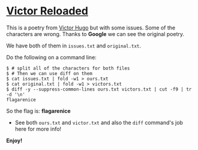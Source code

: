 # [Victor Reloaded](http://ringzer0team.com/challenges/71)

This is a poetry from [Victor Hugo]() but with some issues. Some of the characters are wrong. Thanks to **Google** we can see the original poetry.

We have both of them in `issues.txt` and `original.txt`.

Do the following on a command line:
```
$ # split all of the characters for both files
$ # Then we can use diff on them
$ cat issues.txt | fold -w1 > ours.txt
$ cat original.txt | fold -w1 > victors.txt
$ diff -y --suppress-common-lines ours.txt victors.txt | cut -f9 | tr -d '\n'
flagarenice
```

So the flag is: **flagarenice**

* See both `ours.txt` and `victor.txt` and also the `diff` command's job here for more info!

**Enjoy!**